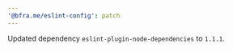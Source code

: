 ```yaml
---
'@bfra.me/eslint-config': patch
---
```


Updated dependency `eslint-plugin-node-dependencies` to `1.1.1`.
